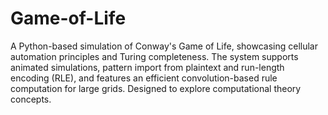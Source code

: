 # Game-of-Life
A Python-based simulation of Conway's Game of Life, showcasing cellular automation principles and Turing completeness. The system supports animated simulations, pattern import from plaintext and run-length encoding (RLE), and features an efficient convolution-based rule computation for large grids. Designed to explore computational theory concepts.
